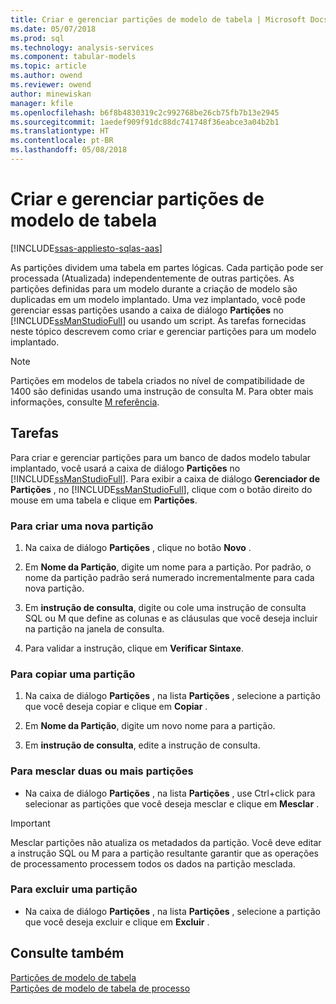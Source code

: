 ```yaml
---
title: Criar e gerenciar partições de modelo de tabela | Microsoft Docs
ms.date: 05/07/2018
ms.prod: sql
ms.technology: analysis-services
ms.component: tabular-models
ms.topic: article
ms.author: owend
ms.reviewer: owend
author: minewiskan
manager: kfile
ms.openlocfilehash: b6f8b4830319c2c992768be26cb75fb7b13e2945
ms.sourcegitcommit: 1aedef909f91dc88dc741748f36eabce3a04b2b1
ms.translationtype: HT
ms.contentlocale: pt-BR
ms.lasthandoff: 05/08/2018
---
```

# <a name="create-and-manage-tabular-model-partitions"></a>Criar e gerenciar partições de modelo de tabela
[!INCLUDE[ssas-appliesto-sqlas-aas](../../includes/ssas-appliesto-sqlas-aas.md)]

  As partições dividem uma tabela em partes lógicas. Cada partição pode ser processada (Atualizada) independentemente de outras partições. As partições definidas para um modelo durante a criação de modelo são duplicadas em um modelo implantado. Uma vez implantado, você pode gerenciar essas partições usando a caixa de diálogo **Partições** no [!INCLUDE[ssManStudioFull](../../includes/ssmanstudiofull-md.md)] ou usando um script. As tarefas fornecidas neste tópico descrevem como criar e gerenciar partições para um modelo implantado.  
  
  > [!NOTE]  
>  Partições em modelos de tabela criados no nível de compatibilidade de 1400 são definidas usando uma instrução de consulta M. Para obter mais informações, consulte [M referência](https://msdn.microsoft.com/library/mt211003.aspx). 
>
  
## <a name="tasks"></a>Tarefas  
 Para criar e gerenciar partições para um banco de dados modelo tabular implantado, você usará a caixa de diálogo **Partições** no [!INCLUDE[ssManStudioFull](../../includes/ssmanstudiofull-md.md)]. Para exibir a caixa de diálogo **Gerenciador de Partições** , no [!INCLUDE[ssManStudioFull](../../includes/ssmanstudiofull-md.md)], clique com o botão direito do mouse em uma tabela e clique em **Partições**.  
  
###  <a name="bkmk_create_new"></a> Para criar uma nova partição  
  
1.  Na caixa de diálogo **Partições** , clique no botão **Novo** .  
  
2.  Em **Nome da Partição**, digite um nome para a partição. Por padrão, o nome da partição padrão será numerado incrementalmente para cada nova partição.  
  
3.  Em **instrução de consulta**, digite ou cole uma instrução de consulta SQL ou M que define as colunas e as cláusulas que você deseja incluir na partição na janela de consulta.  
  
4.  Para validar a instrução, clique em **Verificar Sintaxe**.  
  
###  <a name="bkmk_copy"></a> Para copiar uma partição  
  
1.  Na caixa de diálogo **Partições** , na lista **Partições** , selecione a partição que você deseja copiar e clique em **Copiar** .  
  
2.  Em **Nome da Partição**, digite um novo nome para a partição.  
  
3.  Em **instrução de consulta**, edite a instrução de consulta.  
  
###  <a name="bkmk_merge"></a> Para mesclar duas ou mais partições  
  
-   Na caixa de diálogo **Partições** , na lista **Partições** , use Ctrl+click para selecionar as partições que você deseja mesclar e clique em **Mesclar** .  
  
> [!IMPORTANT]  
>  Mesclar partições não atualiza os metadados da partição. Você deve editar a instrução SQL ou M para a partição resultante garantir que as operações de processamento processem todos os dados na partição mesclada.  
  
###  <a name="bkmk_delete"></a> Para excluir uma partição  
  
-   Na caixa de diálogo **Partições** , na lista **Partições** , selecione a partição que você deseja excluir e clique em **Excluir** .  
  
## <a name="see-also"></a>Consulte também  
 [Partições de modelo de tabela](../../analysis-services/tabular-models/tabular-model-partitions-ssas-tabular.md)   
 [Partições de modelo de tabela de processo](../../analysis-services/tabular-models/process-tabular-model-partitions-ssas-tabular.md)  
  
  
